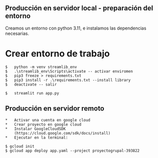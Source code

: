 ﻿##  Producción en servidor local - preparación del entorno

Creamos un entorno con python 3.11, e instalamos las dependencias necesarias.

# Crear entorno de trabajo
    $   python -m venv streamlib_env
    $   .\streamlib_env\Scripts\activate -- activar enviromen
    $   pip3 freeze > requirements.txt
    $   pip3 install -r .\requirements.txt --install library
    $   deactivate -- salir

    $   streamlit run app.py
    
##  Producción en servidor remoto

    *   Activar una cuenta en google cloud
    *   Crear proyecto en google cloud
    *   Instalar GoogleCloudSDK
        (https://cloud.google.com/sdk/docs/install)
    *   Ejecutar en la terminal:
    
    $ gcloud init
    $ gcloud app deploy app.yaml --project proyectogrupal-393822 
    